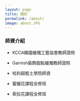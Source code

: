 ```yaml
---
layout: page
title: 關於
permalink: /about/
image: about.JPG
---
```


### 師資介紹

- KCCA韓國蠟燭工藝協會教師證照

- Garnish裝飾甜點蠟燭教師證照

- 哈利超輕土學院師資

- 蜜蠟花課程全修班

- 索拉花課程全修班

